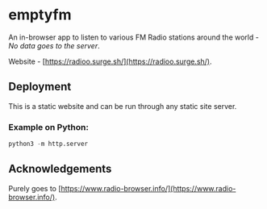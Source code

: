 # emptyfm

An in-browser app to listen to various FM Radio stations around the world - _No data goes to the server_.

Website - [https://radioo.surge.sh/](https://radioo.surge.sh/).

## Deployment

This is a static website and can be run through any static site server.

### Example on Python:
```python
python3 -m http.server
```

## Acknowledgements
Purely goes to [https://www.radio-browser.info/](https://www.radio-browser.info/).
